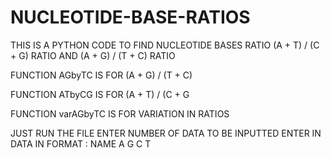 # NUCLEOTIDE-BASE-RATIOS
THIS IS A PYTHON CODE TO FIND NUCLEOTIDE BASES RATIO (A + T) / (C + G) RATIO AND (A + G) / (T + C) RATIO

FUNCTION AGbyTC IS FOR (A + G) / (T + C)

FUNCTION ATbyCG IS FOR (A + T) / (C + G

FUNCTION varAGbyTC IS FOR VARIATION IN RATIOS

JUST RUN THE FILE
ENTER NUMBER OF DATA TO BE INPUTTED 
ENTER IN DATA IN FORMAT : NAME A G C T

